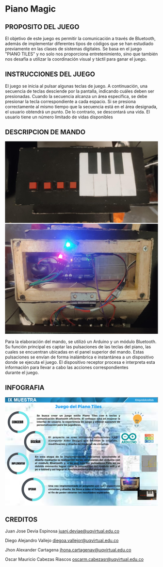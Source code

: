 # Piano Magic
## PROPOSITO DEL JUEGO 
El objetivo de este juego es permitir la comunicación a través de Bluetooth, además de implementar diferentes tipos de códigos que se han estudiado previamente en las clases de sistemas digitales. Se basa en el juego "PIANO TILES" y no solo nos proporciona entretenimiento, sino que también nos desafía a utilizar la coordinación visual y táctil para ganar el juego.
## INSTRUCCIONES DEL JUEGO 
El juego se inicia al pulsar algunas teclas de juego. A continuación, una secuencia de teclas desciende por la pantalla, indicando cuáles deben ser presionadas. Cuando la secuencia alcanza un área específica, se debe presionar la tecla correspondiente a cada espacio. Si se presiona correctamente al mismo tiempo que la secuencia está en el área designada, el usuario obtendrá un punto. De lo contrario, se descontará una vida. El usuario tiene un número limitado de vidas disponibles
## DESCRIPCION DE MANDO

![image](foto2.jpg)
![image](foto1.jpg)

Para la elaboración del mando, se utilizó un Arduino y un módulo Bluetooth. Su función principal es captar las pulsaciones de las teclas del piano, las cuales se encuentran ubicadas en el panel superior del mando. Estas pulsaciones se envían de forma inalámbrica e instantánea a un dispositivo donde se ejecuta el juego. El dispositivo receptor procesa e interpreta esta información para llevar a cabo las acciones correspondientes durante el juego.
## INFOGRAFIA
![image](foto3.png)

## CREDITOS
Juan Jose Devia Espinosa juanj.deviae@uqvirtual.edu.co

Diego Alejandro Vallejo  diegoa.vallejor@uqvirtual.edu.co
 
Jhon Alexander Cartagena jhona.cartagenav@uqvirtual.edu.co

Oscar Mauricio Cabezas Riascos oscarm.cabezasr@uqvirtual.edu.co


